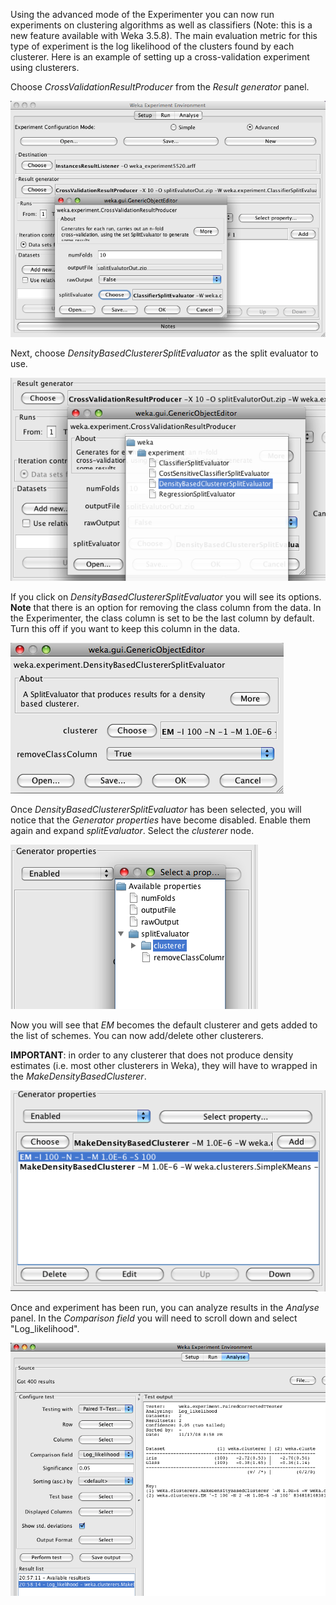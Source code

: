 Using the advanced mode of the Experimenter you can now run experiments on clustering algorithms as well as classifiers (Note: 
this is a new feature available with Weka 3.5.8). The main evaluation metric for this type of experiment is the log likelihood of the clusters found by each clusterer. Here is an example of setting up a cross-validation experiment using clusterers.

Choose *CrossValidationResultProducer* from the *Result generator* panel.

![Screenshot](../img/CrossValidationResultProducer.png)

Next, choose *DensityBasedClustererSplitEvaluator* as the split evaluator to use.

![Screenshot](../img/DensityBasedClustererSplitEvaluator.png)

If you click on *DensityBasedClustererSplitEvaluator* you will see its options. **Note** that there is an option for removing the class column from the data. In the Experimenter, the class column is set to be the last column by default. Turn this off if you want to keep this column in the data.

![Screenshot](../img/DensityBasedClustererSplitEvaluator2.png)

Once *DensityBasedClustererSplitEvaluator* has been selected, you will notice that the *Generator properties* have become disabled. Enable them again and expand *splitEvaluator*. Select the *clusterer* node.

![Screenshot](../img/SelectClusterer.png)

Now you will see that *EM* becomes the default clusterer and gets added to the list of schemes. You can now add/delete other clusterers. 

**IMPORTANT**: in order to any clusterer that does not produce density estimates (i.e. most other clusterers in Weka), they will have to wrapped in the *MakeDensityBasedClusterer*.

![Screenshot](../img/ClustererList.png)

Once and experiment has been run, you can analyze results in the *Analyse* panel. In the *Comparison field* you will need to scroll down and select "Log_likelihood".

![Screenshot](../img/AnalyseClusteringExp.png)
